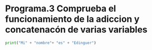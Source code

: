 # Programa.3 Comprueba el funcionamiento de la adiccion y concatenacón de varias variables

```python
print("Mi" + "nombre"+ "es" + "Edinguer")
